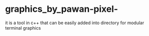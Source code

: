 # graphics_by_pawan-pixel-
it is a tool in c++ that can be easily added into directory for modular terminal graphics
